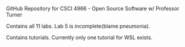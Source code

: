 GitHub Repository for CSCI 4966 - Open Source Software w/ Professor Turner

Contains all 11 labs. Lab 5 is incomplete(blame pneumonia).

Contains tutorials. Currently only one tutorial for WSL exists.
